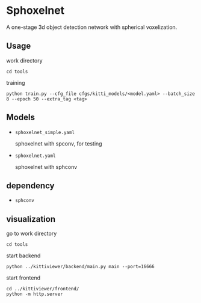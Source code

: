 # Sphoxelnet

A one-stage 3d object detection network with spherical voxelization.

## Usage

work directory
```
cd tools
```

training

```
python train.py --cfg_file cfgs/kitti_models/<model.yaml> --batch_size 8 --epoch 50 --extra_tag <tag>
```

## Models

- `sphoxelnet_simple.yaml`

    sphoxelnet with spconv, for testing
- `sphoxelnet.yaml`

    sphoxelnet with sphconv

## dependency

- `sphconv`

## visualization

go to work directory

```
cd tools
```

start backend

```
python ../kittiviewer/backend/main.py main --port=16666
```

start frontend

```
cd ../kittiviewer/frontend/
python -m http.server
```


